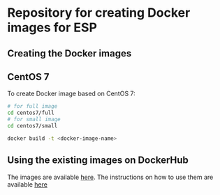 # Repository for creating Docker images for ESP

## Creating the Docker images

## CentOS 7

To create Docker image based on CentOS 7:
```bash
# for full image
cd centos7/full
# for small image
cd centos7/small

docker build -t <docker-image-name>
```

## Using the existing images on DockerHub

The images are available
[here](https://hub.docker.com/repository/docker/davidegiri/esp-tutorial-micro2020). The
instructions on how to use them are available
[here](https://www.esp.cs.columbia.edu/tutorials/micro2020/docker/)
